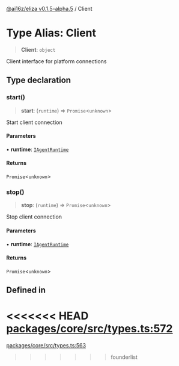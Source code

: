 [@ai16z/eliza v0.1.5-alpha.5](../index.md) / Client

# Type Alias: Client

> **Client**: `object`

Client interface for platform connections

## Type declaration

### start()

> **start**: (`runtime`) => `Promise`\<`unknown`\>

Start client connection

#### Parameters

• **runtime**: [`IAgentRuntime`](../interfaces/IAgentRuntime.md)

#### Returns

`Promise`\<`unknown`\>

### stop()

> **stop**: (`runtime`) => `Promise`\<`unknown`\>

Stop client connection

#### Parameters

• **runtime**: [`IAgentRuntime`](../interfaces/IAgentRuntime.md)

#### Returns

`Promise`\<`unknown`\>

## Defined in

<<<<<<< HEAD
[packages/core/src/types.ts:572](https://github.com/ai16z/eliza/blob/main/packages/core/src/types.ts#L572)
=======
[packages/core/src/types.ts:563](https://github.com/konstantine25b/eliza/blob/main/packages/core/src/types.ts#L563)
>>>>>>> founderlist
